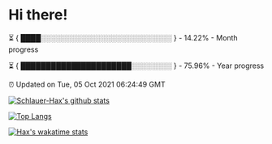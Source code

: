 # Hi there!

⏳ { ████░░░░░░░░░░░░░░░░░░░░░░░░░░ } - 14.22% - Month progress

⏳ { ██████████████████████░░░░░░░░ } - 75.96% - Year progress

⏰ Updated on Tue, 05 Oct 2021 06:24:49 GMT


[![Schlauer-Hax's github stats](https://github-readme-stats.vercel.app/api?username=Schlauer-Hax&show_icons=true&theme=dark&count_private=true)](https://github.com/Schlauer-Hax)


[![Top Langs](https://github-readme-stats.vercel.app/api/top-langs/?username=Schlauer-Hax&layout=compact&theme=dark)](https://github.com/Schlauer-Hax?tab=repositories)


[![Hax's wakatime stats](https://github-readme-stats.vercel.app/api/wakatime?username=Hax&theme=dark)](https://wakatime.com/@Hax)

